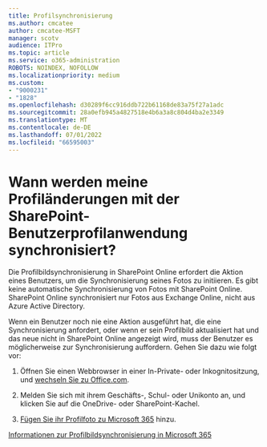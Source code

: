 ```yaml
---
title: Profilsynchronisierung
ms.author: cmcatee
author: cmcatee-MSFT
manager: scotv
audience: ITPro
ms.topic: article
ms.service: o365-administration
ROBOTS: NOINDEX, NOFOLLOW
ms.localizationpriority: medium
ms.custom:
- "9000231"
- "1828"
ms.openlocfilehash: d30289f6cc916ddb722b61168de83a75f27a1adc
ms.sourcegitcommit: 28a0efb945a4827518e4b6a3a8c804d4ba2e3349
ms.translationtype: MT
ms.contentlocale: de-DE
ms.lasthandoff: 07/01/2022
ms.locfileid: "66595003"
---
```

# <a name="when-do-my-profile-changes-sync-to-the-sharepoint-user-profile-application"></a>Wann werden meine Profiländerungen mit der SharePoint-Benutzerprofilanwendung synchronisiert?

Die Profilbildsynchronisierung in SharePoint Online erfordert die Aktion eines Benutzers, um die Synchronisierung seines Fotos zu initiieren. Es gibt keine automatische Synchronisierung von Fotos mit SharePoint Online. SharePoint Online synchronisiert nur Fotos aus Exchange Online, nicht aus Azure Active Directory.

Wenn ein Benutzer noch nie eine Aktion ausgeführt hat, die eine Synchronisierung anfordert, oder wenn er sein Profilbild aktualisiert hat und das neue nicht in SharePoint Online angezeigt wird, muss der Benutzer es möglicherweise zur Synchronisierung auffordern. Gehen Sie dazu wie folgt vor:

1. Öffnen Sie einen Webbrowser in einer In-Private- oder Inkognitositzung, und [wechseln Sie zu Office.com](https://www.office.com/).

2. Melden Sie sich mit ihrem Geschäfts-, Schul- oder Unikonto an, und klicken Sie auf die OneDrive- oder SharePoint-Kachel.

3. [Fügen Sie ihr Profilfoto zu Microsoft 365](https://support.microsoft.com/topic/add-your-profile-photo-to-microsoft-365-2eaf93fd-b3f1-43b9-9cdc-bdcd548435b7) hinzu.

[Informationen zur Profilbildsynchronisierung in Microsoft 365](https://docs.microsoft.com/sharepoint/manage-user-profiles)

